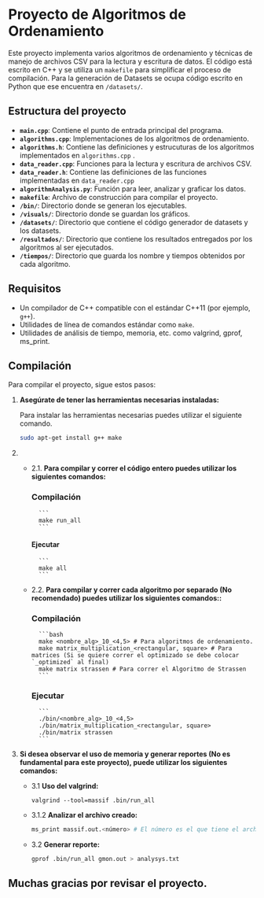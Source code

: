 # Proyecto de Algoritmos de Ordenamiento

Este proyecto implementa varios algoritmos de ordenamiento y técnicas de manejo de archivos CSV para la lectura y escritura de datos. El código está escrito en C++ y se utiliza un `makefile` para simplificar el proceso de compilación. Para la generación de Datasets se ocupa código escrito en Python que ese encuentra en `/datasets/`.

## Estructura del proyecto

- **`main.cpp`**: Contiene el punto de entrada principal del programa.
- **`algorithms.cpp`**: Implementaciones de los algoritmos de ordenamiento.
- **`algorithms.h`**: Contiene las definiciones y estrucuturas de los algoritmos implementados en `algorithms.cpp` .
- **`data_reader.cpp`**: Funciones para la lectura y escritura de archivos CSV.
-  **`data_reader.h`**: Contiene las definiciones de las funciones implementadas en `data_reader.cpp`
- **`algorithmAnalysis.py`**: Función para leer, analizar y graficar los datos.
- **`makefile`**: Archivo de construcción para compilar el proyecto.
- **`/bin/`**: Directorio donde se generan los ejecutables.
- **`/visuals/`**: Directorio donde se guardan los gráficos.
- **`/datasets/`**: Directorio que contiene el código generador de datasets y los datasets.
- **`/resultados/`**: Directorio que contiene los resultados entregados por los algoritmos al ser ejecutados.
- **`/tiempos/`**: Directorio que guarda los nombre y tiempos obtenidos por cada algoritmo.


## Requisitos

- Un compilador de C++ compatible con el estándar C++11 (por ejemplo, `g++`).
- Utilidades de línea de comandos estándar como `make`.
- Utilidades de análisis de tiempo, memoria, etc. como valgrind, gprof, ms_print. 


    
## Compilación

Para compilar el proyecto, sigue estos pasos:

1. **Asegúrate de tener las herramientas necesarias instaladas:**

   Para instalar las herramientas necesarias puedes utilizar el siguiente comando.

   ```bash
   sudo apt-get install g++ make
   ```

2. 
    - 2.1. **Para compilar y correr el código entero puedes utilizar los siguientes comandos:**

        ### Compilación
            ```
            make run_all
            ```
        
        #### Ejecutar
            ```
            make all
            ```

    - 2.2. **Para compilar y correr cada algoritmo por separado (No recomendado) puedes utilizar los siguientes comandos::**

        ### Compilación
            ```bash
            make <nombre_alg>_10_<4,5> # Para algoritmos de ordenamiento.
            make matrix_multiplication_<rectangular, square> # Para matrices (Si se quiere correr el optimizado se debe colocar `_optimized` al final)
            make matrix strassen # Para correr el Algoritmo de Strassen
            ```

        ### Ejecutar
            ```
            ./bin/<nombre_alg>_10_<4,5>
            ./bin/matrix_multiplication_<rectangular, square>
            ./bin/matrix strassen
            ```

3. **Si desea observar el uso de memoria y generar reportes (No es fundamental para este proyecto), puede utilizar los siguientes comandos:**
    
    - 3.1 **Uso del valgrind:** 
        ```
        valgrind --tool=massif .bin/run_all
        ```
    - 3.1.2 **Analizar el archivo creado:**
        ```bash
        ms_print massif.out.<número> # El número es el que tiene el archivo al ocupar massif en el valgrin
        ```


    - 3.2 **Generar reporte:**
        ```bash
        gprof .bin/run_all gmon.out > analysys.txt
        ```

## Muchas gracias por revisar el proyecto.